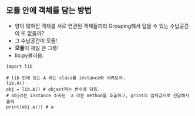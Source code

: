 ## 모듈 안에 객체를 담는 방법
+ 양이 많아진 객체를 서로 연관된 객체들끼리 Grouping해서 답을 수 있는 수납공간이 또 없을까? 
+ 그 수납공간이 모듈!
+ **모듈**이 제일 큰 그릇!
+ lib.py불러옴.
```
import lib

# lib 안에 있는 A 라는 class를 instance화 시켜보자.
lib.A()
obj = lib.A() # object라는 변수에 담음.
# obj라는 instance 소속된  a 라는 method를 호출하고, print의 입력값으로 전달해서 출력
print(obj.a()) # a 
```
